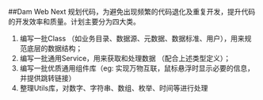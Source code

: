 ##Dam Web Next
规划代码，为避免出现频繁的代码退化及重复开发，提升代码的开发效率和质量。计划主要分为四大类。
1. 编写一批Class （如业务目录、数据源、元数据、数据标准、用户），用来规范底层的数据结构；
2. 编写一批通用Service，用来获取和处理数据 （配合上述类型定义）；
3. 编写一批优质通用组件库（eg: 实现万物互联，鼠标悬浮时显示必要的信息，并提供跳转链接）
4. 整理Utils库，对数字、字符串、数组、枚举、时间等进行处理


